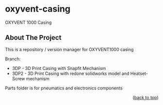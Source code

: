 # oxyvent-casing
OXYVENT 1000 Casing

## About The Project

This is a repository / version manager for OXYVENT1000 casing

Branch:
* 3DP - 3D Print Casing with Snapfit Mechanism
* 3DP2 - 3D Print Casing with redone solidworks model and Heatset-Screw mechanism

Parts folder is for pneumatics and electronics components

<p align="right">(<a href="#readme-top">back to top</a>)</p>
